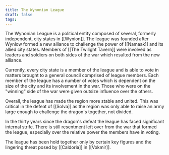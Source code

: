 ```yaml
---
title: The Wynonian League
draft: false
tags:
---
```

The Wynonian League is a political entity composed of several, formerly independent, city states in [[Wynion]]. The league was founded after Wynlow formed a new alliance to challenge the power of [[Namaak]] and its allied city states. Members of [[The Twilight Tavern]] were involved as leaders and soldiers on both sides of the war which resulted from the new alliance. 

Currently, every city state is a member of the league and is able to vote in matters brought to a general council comprised of league members. Each member of the league has a number of votes which is dependent on the size of the city and its involvement in the war. Those who were on the "winning" side of the war were given outsize influence over the others. 

Overall, the league has made the region more stable and united. This was critical in the defeat of [[Solva]] as the region was only able to raise an army large enough to challenge the dragon's together, not divided. 

In the thirty years since the dragon's defeat the league has faced significant internal strife. There is still resentment left over from the war that formed the league, especially over the relative power the members have in voting.

The league has been hold together only by certain key figures and the lingering threat posed by [[Caldoria]] in [[Vokmir]]. 